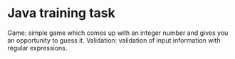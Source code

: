 # Java training task
Game: simple game which comes up with an integer number and gives you an opportunity to guess it.
Validation: validation of input information with regular expressions.
